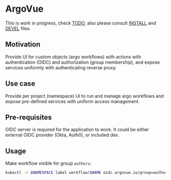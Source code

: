 # ArgoVue

This is work in progress, check [TODO](TODO.md), also please consult [INSTALL](INSTALL.md) and [DEVEL](DEVEL.md) files.

## Motivation

Provide UI for custom objects (argo workflows) with actions with authentication (OIDC) and authorization (group membership),
and expose services uniformly with authenticating reverse proxy.

## Use case

Provide per project (namespace) UI to run and manage argo workflows and expose pre-defined services with uniform access management.

## Pre-requisites

OIDC server is required for the application to work. It could be either external OIDC provider (Okta, Auth0), or included
dex.

## Usage

Make workflow visible for group `authors`:

```sh
kubectl -n $NAMESPACE label workflow/$NAME oidc.argovue.io/group=authors
```
